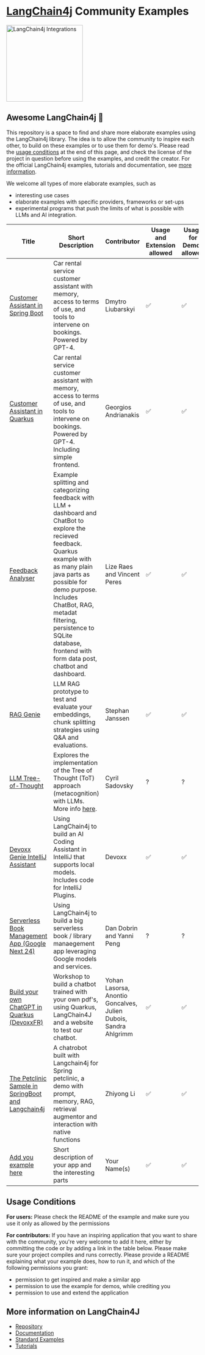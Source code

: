 # [LangChain4j](https://github.com/langchain4j/langchain4j) Community Examples

<img src='images/langchain4j_logo_text.png' alt='LangChain4j Integrations' width="200">

## Awesome LangChain4j 🎉

This repository is a space to find and share more elaborate examples using the LangChain4j library.
The idea is to allow the community to inspire each other, to build on these examples or to use them for demo's. 
Please read the [usage conditions](#usage-conditions) at the end of this page, and check the license of the project in question before using the examples, and credit the creator.
For the official LangChain4j examples, tutorials and documentation, see [more information](#more-information-on-langchain4j).

We welcome all types of more elaborate examples, such as 
- interesting use cases
- elaborate examples with specific providers, frameworks or set-ups
- experimental programs that push the limits of what is possible with LLMs and AI integration.

| Title                                                                                                                                                                                                                                                | Short Description                                                                                                                                                                                                                                                                                                         | Contributor                 | Usage and Extension allowed | Usage for Demos allowed 
|------------------------------------------------------------------------------------------------------------------------------------------------------------------------------------------------------------------------------------------------------|---------------------------------------------------------------------------------------------------------------------------------------------------------------------------------------------------------------------------------------------------------------------------------------------------------------------------|-----------------------------|-----------------------------|-------------------------| 
| [Customer Assistant in Spring Boot](https://github.com/langchain4j/langchain4j-examples/blob/cacef9854057f3017ee5405368cd27c446a5df3f/customer-support-agent-example/src/main/java/dev/langchain4j/example/CustomerSupportAgentApplication.java#L39) | Car rental service customer assistant with memory, access to terms of use, and tools to intervene on bookings. Powered by GPT-4.                                                                                                                                                                                          | Dmytro Liubarskyi           | ✅                           | ✅                       |  
| [Customer Assistant in Quarkus](https://github.com/geoand/langchain4j-quarkus-example)                                                                                                                                                               | Car rental service customer assistant with memory, access to terms of use, and tools to intervene on bookings. Powered by GPT-4. Including simple frontend.                                                                                                                                                               | Georgios Andrianakis        | ✅                           | ✅                       |
| [Feedback Analyser](https://github.com/LizeRaes/feedback-analyzer)                                                                                                                                                                                   | Example splitting and categorizing feedback with LLM + dashboard and ChatBot to explore the recieved feedback. Quarkus example with as many plain java parts as possible for demo purpose. Includes ChatBot, RAG, metadat filtering, persistence to SQLite database, frontend with form data post, chatbot and dashboard. | Lize Raes and Vincent Peres | ✅                           | ✅                       |  
| [RAG Genie](https://github.com/stephanj/rag-genie)                                                                                                                                                                                                   | LLM RAG prototype to test and evaluate your embeddings, chunk splitting strategies using Q&A and evaluations.                                                                                                                                                                                                             | Stephan Janssen             | ✅                            | ✅                        |
| [LLM Tree-of-Thought](https://github.com/ugwun/tree_of_thought_langchain4j)                                                                                                                                                                          | Explores the implementation of the Tree of Thought (ToT) approach (metacognition) with LLMs. More info [here](https://medium.com/aimonks/metacognition-experiments-with-ai-8ba10f284e4c).                                                                                                                                 | Cyril Sadovsky              | ?                           | ?                       |
| [Devoxx Genie IntelliJ Assistant](https://github.com/devoxx/DevoxxGenieIDEAPlugin)                                                                                                                                                                   | Using LangChain4j to build an AI Coding Assistant in IntelliJ that supports local models. Includes code for IntelliJ Plugins.                                                                                                                                                                                             | Devoxx                      | ✅                            | ✅                        |
| [Serverless Book Management App (Google Next 24)](https://github.com/GoogleCloudPlatform/serverless-production-readiness-java-gcp/tree/main/sessions/next24/books-genai-vertex-langchain4j)                                                                                                                                                   | Using LangChain4j to build a big serverless book / library manaegement app leveraging Google models and services.                                                                                                                                                                    | Dan Dobrin and Yanni Peng   | ?                           | ?                       | 
| [Build your own ChatGPT in Quarkus (DevoxxFR)](https://github.com/Azure-Samples/azure-openai-rag-workshop) |  Workshop to build a chatbot trained with your own pdf's, using Quarkus, LangChain4J and a website to test our chatbot.  | Yohan Lasorsa, Anontio Goncalves, Julien Dubois, Sandra Ahlgrimm                | ✅                           | ✅                       |
| [The Petclinic Sample in SpringBoot and Langchain4j](https://github.com/showpune/spring-petclinic-langchain4j)                                                                                                                                                                                                    | A chatrobot built with Langchain4j for Spring petclinic, a demo with prompt, memory, RAG, retrieval augmentor and interaction with native functions                                         | Zhiyong Li               | ✅                           | ✅                       |
| [Add you example here](https://link.to.your.repo)                                                                                                                                                                                                    | Short description of your app and the interesting parts                                                                                                                                                                                                                                                                   | Your Name(s)                | ✅                           | ✅                       |

## Usage Conditions

**For users:**
Please check the README of the example and make sure you use it only as allowed by the permissions

**For contributors:**
If you have an inspiring application that you want to share with the community, you're very welcome to add it here, either by committing the code or by adding a link in the table below.
Please make sure your project compiles and runs correctly. Please provide a README explaining what your example does, how to run it, and which of the following permissions you grant:
- permission to get inspired and make a similar app
- permission to use the example for demos, while crediting you
- permission to use and extend the application

## More information on LangChain4J
- [Repository](https://github.com/langchain4j/langchain4j)
- [Documentation](https://docs.langchain4j.dev/)
- [Standard Examples](https://github.com/langchain4j/langchain4j-examples)
- [Tutorials](https://github.com/langchain4j/langchain4j-examples/tree/main/tutorials/src/main/java)
